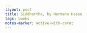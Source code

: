 ```yaml
---
layout: post
title: Siddhartha, by Hermann Hesse
tags: books
notes-marker: active-with-caret
---
```

